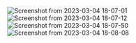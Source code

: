 ![Screenshot from 2023-03-04 18-07-01](https://user-images.githubusercontent.com/91268003/222914429-805993ec-aa6e-4bcb-b1cf-dd52cf5821de.png)
![Screenshot from 2023-03-04 18-07-12](https://user-images.githubusercontent.com/91268003/222914433-3c1f047f-15a9-4589-8d56-80da50bc987c.png)
![Screenshot from 2023-03-04 18-07-50](https://user-images.githubusercontent.com/91268003/222914442-3b9e1e86-2c5e-4884-b56b-28a29ebc076b.png)
![Screenshot from 2023-03-04 18-08-08](https://user-images.githubusercontent.com/91268003/222914444-5d20ecc7-1ed3-4c8a-95b2-ad4bae2f791f.png)
